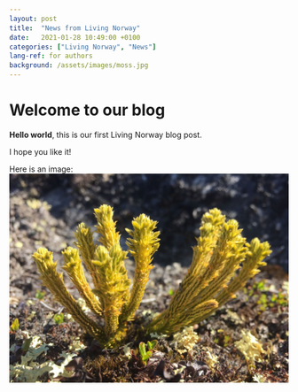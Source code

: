 ```yaml
---
layout: post
title:  "News from Living Norway"
date:   2021-01-28 10:49:00 +0100
categories: ["Living Norway", "News"]
lang-ref: for authors
background: /assets/images/moss.jpg
---
```


# Welcome to our blog

**Hello world**, this is our first Living Norway blog post.

I hope you like it!

Here is an image:
![Moss screenshot](/assets/images/moss.jpg)